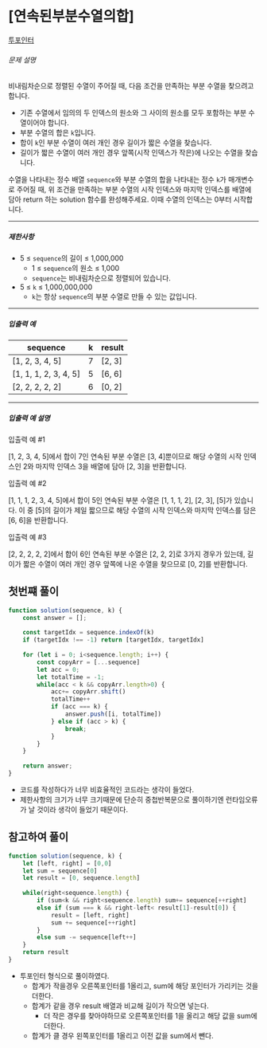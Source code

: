 # [연속된부분수열의합]

[투포인터](https://school.programmers.co.kr/learn/courses/30/lessons/178870)

###### 문제 설명

비내림차순으로 정렬된 수열이 주어질 때, 다음 조건을 만족하는 부분 수열을 찾으려고 합니다.

-   기존 수열에서 임의의 두 인덱스의 원소와 그 사이의 원소를 모두 포함하는 부분 수열이어야 합니다.
-   부분 수열의 합은 `k`입니다.
-   합이 `k`인 부분 수열이 여러 개인 경우 길이가 짧은 수열을 찾습니다.
-   길이가 짧은 수열이 여러 개인 경우 앞쪽(시작 인덱스가 작은)에 나오는 수열을 찾습니다.

수열을 나타내는 정수 배열 `sequence`와 부분 수열의 합을 나타내는 정수 `k`가 매개변수로 주어질 때, 위 조건을 만족하는 부분 수열의 시작 인덱스와 마지막 인덱스를 배열에 담아 return 하는 solution 함수를 완성해주세요. 이때 수열의 인덱스는 0부터 시작합니다.

___

##### 제한사항

-   5 ≤ `sequence`의 길이 ≤ 1,000,000
    -   1 ≤ `sequence`의 원소 ≤ 1,000
    -   `sequence`는 비내림차순으로 정렬되어 있습니다.
-   5 ≤ `k` ≤ 1,000,000,000
    -   `k`는 항상 `sequence`의 부분 수열로 만들 수 있는 값입니다.

___

##### 입출력 예

| sequence | k | result |
| --- | --- | --- |
| \[1, 2, 3, 4, 5\] | 7 | \[2, 3\] |
| \[1, 1, 1, 2, 3, 4, 5\] | 5 | \[6, 6\] |
| \[2, 2, 2, 2, 2\] | 6 | \[0, 2\] |

___

##### 입출력 예 설명

입출력 예 #1

\[1, 2, 3, 4, 5\]에서 합이 7인 연속된 부분 수열은 \[3, 4\]뿐이므로 해당 수열의 시작 인덱스인 2와 마지막 인덱스 3을 배열에 담아 \[2, 3\]을 반환합니다.

입출력 예 #2

\[1, 1, 1, 2, 3, 4, 5\]에서 합이 5인 연속된 부분 수열은 \[1, 1, 1, 2\], \[2, 3\], \[5\]가 있습니다. 이 중 \[5\]의 길이가 제일 짧으므로 해당 수열의 시작 인덱스와 마지막 인덱스를 담은 \[6, 6\]을 반환합니다.

입출력 예 #3

\[2, 2, 2, 2, 2\]에서 합이 6인 연속된 부분 수열은 \[2, 2, 2\]로 3가지 경우가 있는데, 길이가 짧은 수열이 여러 개인 경우 앞쪽에 나온 수열을 찾으므로 \[0, 2\]를 반환합니다.

## 첫번쨰 풀이

```javascript
function solution(sequence, k) {
    const answer = [];
    
    const targetIdx = sequence.indexOf(k)
    if (targetIdx !== -1) return [targetIdx, targetIdx]
    
    for (let i = 0; i<sequence.length; i++) {
        const copyArr = [...sequence]
        let acc = 0;
        let totalTime = -1;
        while(acc < k && copyArr.length>0) {
            acc+= copyArr.shift()
            totalTime++
            if (acc === k) {
                answer.push([i, totalTime])
            } else if (acc > k) {
                break;
            }
        }
    }
    
    return answer;
}
```

- 코드를 작성하다가 너무 비효율적인 코드라는 생각이 들었다.
- 제한사항의 크기가 너무 크기때문에 단순히 중첩반복문으로 풀이하기엔 런타임오류가 날 것이라 생각이 들었기 때문이다.

## 참고하여 풀이

```javascript
function solution(sequence, k) {
    let [left, right] = [0,0]
    let sum = sequence[0]
    let result = [0, sequence.length]
    
    while(right<sequence.length) {
        if (sum<k && right<sequence.length) sum+= sequence[++right]
        else if (sum === k && right-left< result[1]-result[0]) {
            result = [left, right]
            sum += sequence[++right]
        }
        else sum -= sequence[left++]
    }
    return result
}
```

- 투포인터 형식으로 풀이하였다.
    - 합계가 작을경우 오른쪽포인터를 1올리고, sum에 해당 포인터가 가리키는 것을 더한다.
    - 합계가 같을 경우 result 배열과 비교해 길이가 작으면 넣는다.
        - 더 작은 경우를 찾아야하므로 오른쪽포인터를 1을 올리고 해당 값을 sum에 더한다.
    - 합계가 클 경우 왼쪽포인터를 1올리고 이전 값을 sum에서 뺀다.